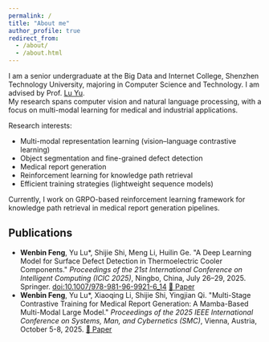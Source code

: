 ```yaml
---
permalink: /
title: "About me"
author_profile: true
redirect_from: 
  - /about/
  - /about.html
---
```


I am a senior undergraduate at the Big Data and Internet College, Shenzhen Technology University, majoring in Computer Science and Technology. I am advised by Prof. [Lu Yu](https://lvyupku.github.io/).  
My research spans computer vision and natural language processing, with a focus on multi-modal learning for medical and industrial applications.

Research interests:
- Multi-modal representation learning (vision–language contrastive learning)
- Object segmentation and fine-grained defect detection
- Medical report generation 
- Reinforcement learning for knowledge path retrieval
- Efficient training strategies (lightweight sequence models)

Currently, I work on GRPO-based reinforcement learning framework for knowledge path retrieval in medical report generation pipelines.

## Publications

- **Wenbin Feng**, Yu Lu\*, Shijie Shi, Meng Li, Huilin Ge. "A Deep Learning Model for Surface Defect Detection in Thermoelectric Cooler Components." *Proceedings of the 21st International Conference on Intelligent Computing (ICIC 2025)*, Ningbo, China, July 26–29, 2025. Springer. [doi:10.1007/978-981-96-9921-6_14](https://doi.org/10.1007/978-981-96-9921-6_14) [📄 Paper](https://link.springer.com/chapter/10.1007/978-981-96-9921-6_14)
- **Wenbin Feng**, Yu Lu\*, Xiaoqing Li, Shijie Shi, Yingjian Qi. "Multi-Stage Contrastive Training for Medical Report Generation: A Mamba-Based Multi-Modal Large Model." *Proceedings of the 2025 IEEE International Conference on Systems, Man, and Cybernetics (SMC)*, Vienna, Austria, October 5-8, 2025. [📄 Paper](/assets/SMC%202025.pdf)

